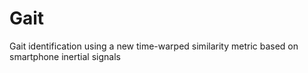 # Gait
Gait identification using a new time-warped similarity metric based on smartphone inertial signals
